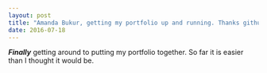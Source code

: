 ```yaml
---
layout: post
title: "Amanda Bukur, getting my portfolio up and running. Thanks github!"
date: 2016-07-18
---
```


***Finally*** getting around to putting my portfolio together. So far it is easier than I thought it would be. 
